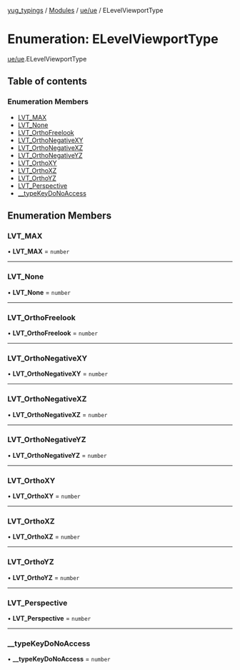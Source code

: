[yug_typings](../README.md) / [Modules](../modules.md) / [ue/ue](../modules/ue_ue.md) / ELevelViewportType

# Enumeration: ELevelViewportType

[ue/ue](../modules/ue_ue.md).ELevelViewportType

## Table of contents

### Enumeration Members

- [LVT\_MAX](ue_ue.ELevelViewportType.md#lvt_max)
- [LVT\_None](ue_ue.ELevelViewportType.md#lvt_none)
- [LVT\_OrthoFreelook](ue_ue.ELevelViewportType.md#lvt_orthofreelook)
- [LVT\_OrthoNegativeXY](ue_ue.ELevelViewportType.md#lvt_orthonegativexy)
- [LVT\_OrthoNegativeXZ](ue_ue.ELevelViewportType.md#lvt_orthonegativexz)
- [LVT\_OrthoNegativeYZ](ue_ue.ELevelViewportType.md#lvt_orthonegativeyz)
- [LVT\_OrthoXY](ue_ue.ELevelViewportType.md#lvt_orthoxy)
- [LVT\_OrthoXZ](ue_ue.ELevelViewportType.md#lvt_orthoxz)
- [LVT\_OrthoYZ](ue_ue.ELevelViewportType.md#lvt_orthoyz)
- [LVT\_Perspective](ue_ue.ELevelViewportType.md#lvt_perspective)
- [\_\_typeKeyDoNoAccess](ue_ue.ELevelViewportType.md#__typekeydonoaccess)

## Enumeration Members

### LVT\_MAX

• **LVT\_MAX** = `number`

___

### LVT\_None

• **LVT\_None** = `number`

___

### LVT\_OrthoFreelook

• **LVT\_OrthoFreelook** = `number`

___

### LVT\_OrthoNegativeXY

• **LVT\_OrthoNegativeXY** = `number`

___

### LVT\_OrthoNegativeXZ

• **LVT\_OrthoNegativeXZ** = `number`

___

### LVT\_OrthoNegativeYZ

• **LVT\_OrthoNegativeYZ** = `number`

___

### LVT\_OrthoXY

• **LVT\_OrthoXY** = `number`

___

### LVT\_OrthoXZ

• **LVT\_OrthoXZ** = `number`

___

### LVT\_OrthoYZ

• **LVT\_OrthoYZ** = `number`

___

### LVT\_Perspective

• **LVT\_Perspective** = `number`

___

### \_\_typeKeyDoNoAccess

• **\_\_typeKeyDoNoAccess** = `number`
